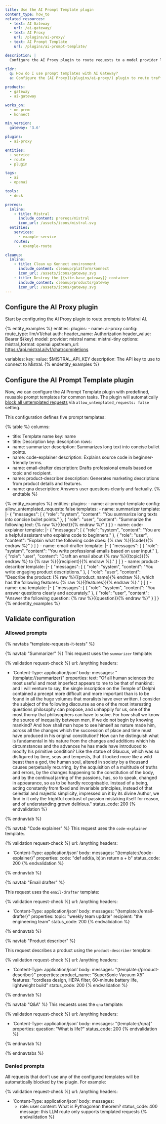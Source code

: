 ```yaml
---
title: Use the AI Prompt Template plugin
content_type: how_to
related_resources:
  - text: AI Gateway
    url: /ai-gateway/
  - text: AI Proxy
    url: /plugins/ai-proxy/
  - text: AI Prompt Template
    url: /plugins/ai-prompt-template/

description: |
  Configure the AI Proxy plugin to route requests to a model provider like Mistral, then define reusable templates with the AI Prompt Template plugin to enforce consistent prompt formatting for tasks like summarization, code explanation, and Q&A.

tldr:
  q: How do I use prompt templates with AI Gateway?
  a: Configure the [AI Proxy](/plugins/ai-proxy/) plugin to route traffic, then use the [AI Prompt Template](/plugins/ai-prompt-template/) plugin to define and enforce reusable prompt formats.

products:
  - gateway
  - ai-gateway

works_on:
  - on-prem
  - konnect

min_version:
  gateway: '3.6'

plugins:
  - ai-proxy

entities:
  - service
  - route
  - plugin

tags:
  - ai
  - openai

tools:
  - deck

prereqs:
  inline:
    - title: Mistral
      include_content: prereqs/mistral
      icon_url: /assets/icons/mistral.svg
  entities:
    services:
      - example-service
    routes:
      - example-route

cleanup:
  inline:
    - title: Clean up Konnect environment
      include_content: cleanup/platform/konnect
      icon_url: /assets/icons/gateway.svg
    - title: Destroy the {{site.base_gateway}} container
      include_content: cleanup/products/gateway
      icon_url: /assets/icons/gateway.svg
---
```


## Configure the AI Proxy plugin

Start by configuring the AI Proxy plugin to route prompts to Mistral AI.

{% entity_examples %}
entities:
  plugins:
    - name: ai-proxy
      config:
        route_type: llm/v1/chat
        auth:
          header_name: Authorization
          header_value: Bearer ${key}
        model:
          provider: mistral
          name: mistral-tiny
          options:
            mistral_format: openai
            upstream_url: https://api.mistral.ai/v1/chat/completions

variables:
  key:
    value: $MISTRAL_API_KEY
    description: The API key to use to connect to Mistral.
{% endentity_examples %}


## Configure the AI Prompt Template plugin

Now, we can configure the AI Prompt Template plugin with predefined, reusable prompt templates for common tasks. The plugin will automatically [block all untemplated requests](/how-to/use-ai-prompt-template-plugin/#denied-prompts) via `allow_untemplated_requests: false` setting.

This configuration defines five prompt templates:

<!-- vale off -->
{% table %}
columns:
  - title: Template name
    key: name
  - title: Description
    key: description
rows:
  - name: summarizer
    description: Summarizes long text into concise bullet points.
  - name: code-explainer
    description: Explains source code in beginner-friendly terms.
  - name: email-drafter
    description: Drafts professional emails based on topic and recipient.
  - name: product-describer
    description: Generates marketing descriptions from product details and features.
  - name: qna
    description: Answers user questions clearly and factually.
{% endtable %}
<!-- vale on -->

{% entity_examples %}
entities:
  plugins:
    - name: ai-prompt-template
      config:
        allow_untemplated_requests: false
        templates:
          - name: summarizer
            template: |-
              {
                  "messages": [
                    {
                      "role": "system",
                      "content": "You summarize long texts into concise bullet points."
                    },
                    {
                      "role": "user",
                      "content": "Summarize the following text: {% raw %}{{text}}{% endraw %}"
                    }
                  ]
              }
          - name: code-explainer
            template: |-
              {
                  "messages": [
                    {
                      "role": "system",
                      "content": "You are a helpful assistant who explains code to beginners."
                    },
                    {
                      "role": "user",
                      "content": "Explain what the following code does: {% raw %}{{code}}{% endraw %}"
                    }
                  ]
              }
          - name: email-drafter
            template: |-
              {
                  "messages": [
                    {
                      "role": "system",
                      "content": "You write professional emails based on user input."
                    },
                    {
                      "role": "user",
                      "content": "Draft an email about {% raw %}{{topic}}{% endraw %} to {% raw %}{{recipient}}{% endraw %}."
                    }
                  ]
              }
          - name: product-describer
            template: |-
              {
                  "messages": [
                    {
                      "role": "system",
                      "content": "You write engaging product descriptions."
                    },
                    {
                      "role": "user",
                      "content": "Describe the product: {% raw %}{{product_name}{% endraw %}, which has the following features: {% raw %}{{features}}{% endraw %}."
                    }
                  ]
              }
          - name: qna
            template: |-
              {
                  "messages": [
                    {
                      "role": "system",
                      "content": "You answer questions clearly and accurately."
                    },
                    {
                      "role": "user",
                      "content": "Answer the following question: {% raw %}{{question}}{% endraw %}"
                    }
                  ]
              }
{% endentity_examples %}


## Validate configuration

### Allowed prompts

{% navtabs "template-requests-it-tests" %}

{% navtab "Summarizer" %}
This request uses the `summarizer` template:

<!-- vale off -->
{% validation request-check %}
url: /anything
headers:
  - 'Content-Type: application/json'
body:
  messages: "{template://summarizer}"
  properties:
    text: "Of all human sciences the most useful and most imperfect appears to me to be that of mankind: and I will venture to say, the single inscription on the Temple of Delphi contained a precept more difficult and more important than is to be found in all the huge volumes that moralists have ever written. I consider the subject of the following discourse as one of the most interesting questions philosophy can propose, and unhappily for us, one of the most thorny that philosophers can have to solve. For how shall we know the source of inequality between men, if we do not begin by knowing mankind? And how shall man hope to see himself as nature made him, across all the changes which the succession of place and time must have produced in his original constitution? How can he distinguish what is fundamental in his nature from the changes and additions which his circumstances and the advances he has made have introduced to modify his primitive condition? Like the statue of Glaucus, which was so disfigured by time, seas and tempests, that it looked more like a wild beast than a god, the human soul, altered in society by a thousand causes perpetually recurring, by the acquisition of a multitude of truths and errors, by the changes happening to the constitution of the body, and by the continual jarring of the passions, has, so to speak, changed in appearance, so as to be hardly recognisable. Instead of a being, acting constantly from fixed and invariable principles, instead of that celestial and majestic simplicity, impressed on it by its divine Author, we find in it only the frightful contrast of passion mistaking itself for reason, and of understanding grown delirious."
status_code: 200
{% endvalidation %}
<!-- vale on -->

{% endnavtab %}

{% navtab "Code explainer" %}
This request uses the `code-explainer` template:.

<!-- vale off -->
{% validation request-check %}
url: /anything
headers:
  - 'Content-Type: application/json'
body:
  messages: "{template://code-explainer}"
  properties:
    code: "def add(a, b):\n    return a + b"
status_code: 200
{% endvalidation %}
<!-- vale on -->
{% endnavtab %}

{% navtab "Email drafter" %}

This request uses the `email-drafter` template:

<!-- vale off -->
{% validation request-check %}
url: /anything
headers:
  - 'Content-Type: application/json'
body:
  messages: "{template://email-drafter}"
  properties:
    topic: "weekly team update"
    recipient: "the engineering team"
status_code: 200
{% endvalidation %}
<!-- vale on -->
{% endnavtab %}

{% navtab "Product describer" %}

This request describes a product using the `product-describer` template:

<!-- vale off -->
{% validation request-check %}
url: /anything
headers:
  - 'Content-Type: application/json'
body:
  messages: "{template://product-describer}"
  properties:
    product_name: "SuperSonic Vacuum X5"
    features: "cordless design, HEPA filter, 60-minute battery life, lightweight build"
status_code: 200
{% endvalidation %}
<!-- vale on -->
{% endnavtab %}

{% navtab "Q&A" %}
This requests uses the `qna` template:

<!-- vale off -->
{% validation request-check %}
url: /anything
headers:
  - 'Content-Type: application/json'
body:
  messages: "{template://qna}"
  properties:
    question: "What is life?"
status_code: 200
{% endvalidation %}
<!-- vale on -->
{% endnavtab %}

{% endnavtabs %}

### Denied prompts

All requests that don't use any of the configured templates will be automatically blocked by the plugin. For example:

<!-- vale off -->
{% validation request-check %}
url: /anything
headers:
  - 'Content-Type: application/json'
body:
  messages:
    - role: user
      content: What is Pythagorean theorem?
status_code: 400
message: this LLM route only supports templated requests
{% endvalidation %}
<!-- vale on -->